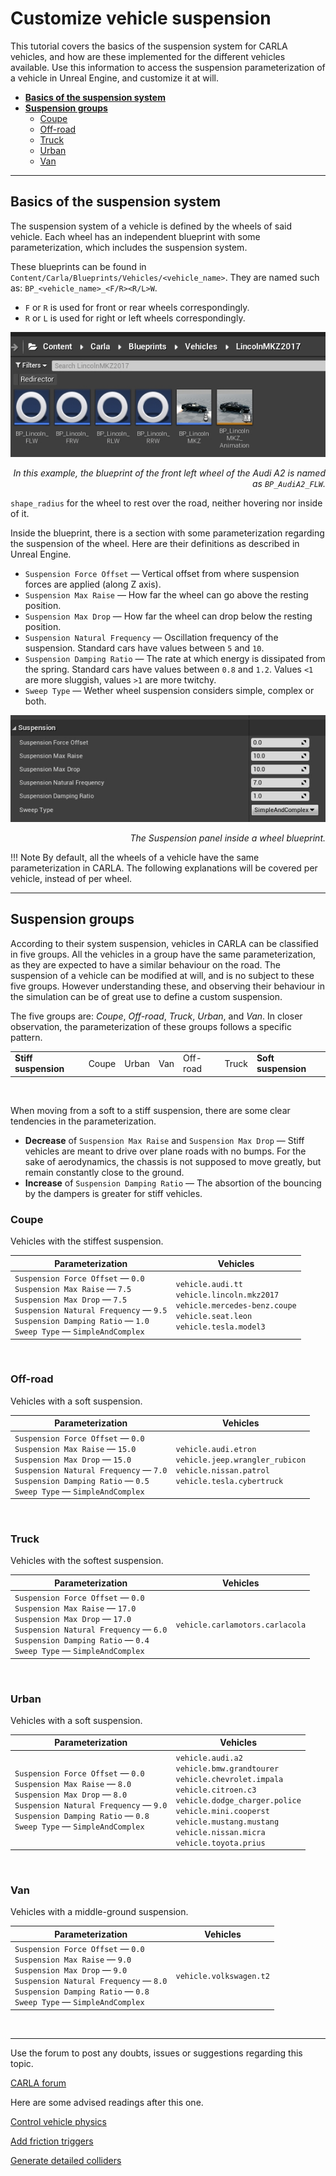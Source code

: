 # Customize vehicle suspension

This tutorial covers the basics of the suspension system for CARLA vehicles, and how are these implemented for the different vehicles available. Use this information to access the suspension parameterization of a vehicle in Unreal Engine, and customize it at will.  

*   [__Basics of the suspension system__](#basics-of-the-suspension-system)  
*   [__Suspension groups__](#suspension-groups)  
	*   [Coupe](#coupe)  
	*   [Off-road](#off-road)  
	*   [Truck](#truck)  
	*   [Urban](#urban)  
	*   [Van](#van)  

---
## Basics of the suspension system

The suspension system of a vehicle is defined by the wheels of said vehicle. Each wheel has an independent blueprint with some parameterization, which includes the suspension system. 

These blueprints can be found in `Content/Carla/Blueprints/Vehicles/<vehicle_name>`. They are named such as: `BP_<vehicle_name>_<F/R><R/L>W`.  

*   `F` or `R` is used for front or rear wheels correspondingly.  
*   `R` or `L` is used for right or left wheels correspondingly.  

![tuto_suspension_blueprints](img/tuto_suspension_blueprints.jpg)
<div style="text-align: right"><i>In this example, the blueprint of the front left wheel of the Audi A2 is named as <code>BP_AudiA2_FLW</code>.</i></div>

`shape_radius` for the wheel to rest over the road, neither hovering nor inside of it. 

Inside the blueprint, there is a section with some parameterization regarding the suspension of the wheel. Here are their definitions as described in Unreal Engine.  

*   `Suspension Force Offset` — Vertical offset from where suspension forces are applied (along Z axis). 
*   `Suspension Max Raise` — How far the wheel can go above the resting position. 
*   `Suspension Max Drop` — How far the wheel can drop below the resting position. 
*   `Suspension Natural Frequency` — Oscillation frequency of the suspension. Standard cars have values between `5` and `10`. 
*   `Suspension Damping Ratio` — The rate at which energy is dissipated from the spring. Standard cars have values between `0.8` and `1.2`. Values `<1` are more sluggish, values `>1` are more twitchy.  
*   `Sweep Type` — Wether wheel suspension considers simple, complex or both.  

![tuto_suspension_parameterization](img/tuto_suspension_parameterization.jpg)
<div style="text-align: right"><i>The Suspension panel inside a wheel blueprint.</i></div>

!!! Note
    By default, all the wheels of a vehicle have the same parameterization in CARLA. The following explanations will be covered per vehicle, instead of per wheel.  

---
## Suspension groups

According to their system suspension, vehicles in CARLA can be classified in five groups. All the vehicles in a group have the same parameterization, as they are expected to have a similar behaviour on the road. The suspension of a vehicle can be modified at will, and is no subject to these five groups. However understanding these, and observing their behaviour in the simulation can be of great use to define a custom suspension.  

The five groups are: *Coupe*, *Off-road*, *Truck*, *Urban*, and *Van*. In closer observation, the parameterization of these groups follows a specific pattern.  

<table class ="defTable">
<tbody>
<td><b>Stiff suspension</b></td>
<td>Coupe</td>
<td>Urban</td>
<td>Van</td>
<td>Off-road</td>
<td>Truck</td>
<td><b>Soft suspension</b></td>
</tbody>
</table>
<br>

When moving from a soft to a stiff suspension, there are some clear tendencies in the parameterization.  

*   __Decrease__ of `Suspension Max Raise` and `Suspension Max Drop` — Stiff vehicles are meant to drive over plane roads with no bumps. For the sake of aerodynamics, the chassis is not supposed to move greatly, but remain constantly close to the ground.  
*   __Increase__ of `Suspension Damping Ratio` — The absortion of the bouncing by the dampers is greater for stiff vehicles.  

### Coupe

Vehicles with the stiffest suspension.  

<table class ="defTable">
<thead>
<th>Parameterization</th>
<th>Vehicles</th>
</thead>
<tbody>
<td>
<code>Suspension Force Offset</code> — <code>0.0</code><br>
<code>Suspension Max Raise</code> — <code>7.5</code><br>
<code>Suspension Max Drop</code> — <code>7.5</code><br>
<code>Suspension Natural Frequency</code> — <code>9.5</code><br>
<code>Suspension Damping Ratio</code> — <code>1.0</code><br>
<code>Sweep Type</code> — <code>SimpleAndComplex</code><br>
</td>
<td>
<code>vehicle.audi.tt</code><br>
<code>vehicle.lincoln.mkz2017</code><br>
<code>vehicle.mercedes-benz.coupe</code><br>
<code>vehicle.seat.leon</code><br>
<code>vehicle.tesla.model3</code><br>
</td>
</tbody>
</table>
<br>

### Off-road

Vehicles with a soft suspension.  

<table class ="defTable">
<thead>
<th>Parameterization</th>
<th>Vehicles</th>
</thead>
<tbody>
<td>
<code>Suspension Force Offset</code> — <code>0.0</code><br>
<code>Suspension Max Raise</code> — <code>15.0</code><br>
<code>Suspension Max Drop</code> — <code>15.0</code><br>
<code>Suspension Natural Frequency</code> — <code>7.0</code><br>
<code>Suspension Damping Ratio</code> — <code>0.5</code><br>
<code>Sweep Type</code> — <code>SimpleAndComplex</code><br>
</td>
<td>
<code>vehicle.audi.etron</code><br>
<code>vehicle.jeep.wrangler_rubicon</code><br>
<code>vehicle.nissan.patrol</code><br>
<code>vehicle.tesla.cybertruck</code><br>
</td>
</tbody>
</table>
<br>


### Truck

Vehicles with the softest suspension.  

<table class ="defTable">
<thead>
<th>Parameterization</th>
<th>Vehicles</th>
</thead>
<tbody>
<td>
<code>Suspension Force Offset</code> — <code>0.0</code><br>
<code>Suspension Max Raise</code> — <code>17.0</code><br>
<code>Suspension Max Drop</code> — <code>17.0</code><br>
<code>Suspension Natural Frequency</code> — <code>6.0</code><br>
<code>Suspension Damping Ratio</code> — <code>0.4</code><br>
<code>Sweep Type</code> — <code>SimpleAndComplex</code><br>
</td>
<td>
<code>vehicle.carlamotors.carlacola</code><br>
</td>
</tbody>
</table>
<br>


### Urban

Vehicles with a soft suspension.  

<table class ="defTable">
<thead>
<th>Parameterization</th>
<th>Vehicles</th>
</thead>
<tbody>
<td>
<code>Suspension Force Offset</code> — <code>0.0</code><br>
<code>Suspension Max Raise</code> — <code>8.0</code><br>
<code>Suspension Max Drop</code> — <code>8.0</code><br>
<code>Suspension Natural Frequency</code> — <code>9.0</code><br>
<code>Suspension Damping Ratio</code> — <code>0.8</code><br>
<code>Sweep Type</code> — <code>SimpleAndComplex</code><br>
</td>
<td>
<code>vehicle.audi.a2</code><br>
<code>vehicle.bmw.grandtourer</code><br>
<code>vehicle.chevrolet.impala</code><br>
<code>vehicle.citroen.c3</code><br>
<code>vehicle.dodge_charger.police</code><br>
<code>vehicle.mini.cooperst</code><br>
<code>vehicle.mustang.mustang</code><br>
<code>vehicle.nissan.micra</code><br>
<code>vehicle.toyota.prius</code><br>
</td>
</tbody>
</table>
<br>

### Van

Vehicles with a middle-ground suspension.  

<table class ="defTable">
<thead>
<th>Parameterization</th>
<th>Vehicles</th>
</thead>
<tbody>
<td>
<code>Suspension Force Offset</code> — <code>0.0</code><br>
<code>Suspension Max Raise</code> — <code>9.0</code><br>
<code>Suspension Max Drop</code> — <code>9.0</code><br>
<code>Suspension Natural Frequency</code> — <code>8.0</code><br>
<code>Suspension Damping Ratio</code> — <code>0.8</code><br>
<code>Sweep Type</code> — <code>SimpleAndComplex</code><br>
</td>
<td>
<code>vehicle.volkswagen.t2</code><br>
</td>
</tbody>
</table>
<br>


---

Use the forum to post any doubts, issues or suggestions regarding this topic.  

<div class="build-buttons">
<p>
<a href="https://forum.carla.org/" target="_blank" class="btn btn-neutral" title="Go to the CARLA forum">
CARLA forum</a>
</p>
</div>

Here are some advised readings after this one.  

<div class="build-buttons">
<p>
<a href="../tuto_G_control_vehicle_physics" target="_blank" class="btn btn-neutral" title= "Set runtime changes on a vehicle physics.">
Control vehicle physics</a>
</p>
<p>
<a href="../tuto_G_add_friction_triggers" target="_blank" class="btn btn-neutral" title= "Define dynamic box triggers for wheels.">
Add friction triggers</a>
</p>
<p>
<a href="../tuto_D_generate_colliders" target="_blank" class="btn btn-neutral" title="Create detailed colliders for vehicles">
Generate detailed colliders</a>
</p>
</div>
